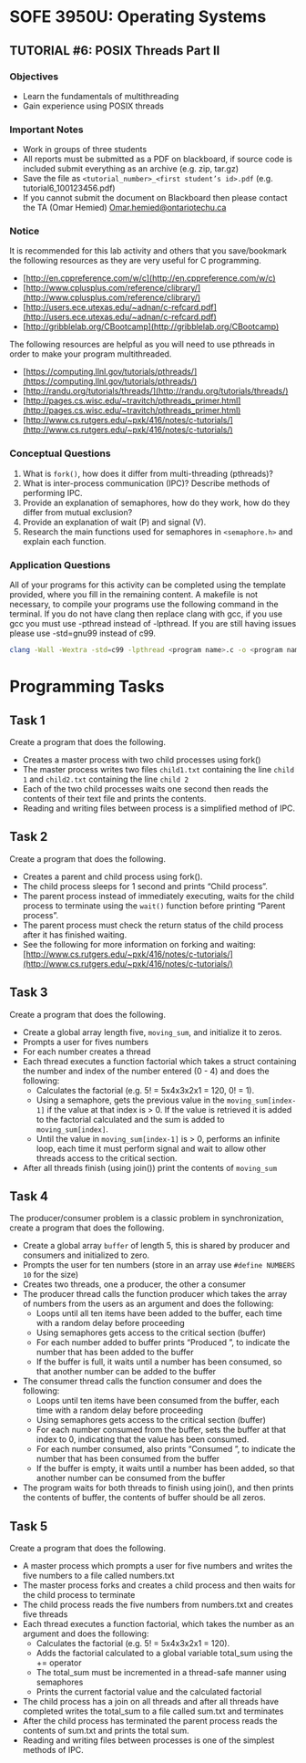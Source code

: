 # SOFE 3950U: Operating Systems

## TUTORIAL #6: POSIX Threads Part II

### Objectives
- Learn the fundamentals of multithreading
- Gain experience using POSIX threads

### Important Notes
- Work in groups of three students
- All reports must be submitted as a PDF on blackboard, if source code is included submit everything as an archive (e.g. zip, tar.gz)
- Save the file as `<tutorial_number>_<first student’s id>.pdf` (e.g. tutorial6_100123456.pdf)
- If you cannot submit the document on Blackboard then please contact the TA (Omar Hemied) [Omar.hemied@ontariotechu.ca](mailto:Omar.hemied@ontariotechu.ca)

### Notice
It is recommended for this lab activity and others that you save/bookmark the following resources as they are very useful for C programming.
- [http://en.cppreference.com/w/c](http://en.cppreference.com/w/c)
- [http://www.cplusplus.com/reference/clibrary/](http://www.cplusplus.com/reference/clibrary/)
- [http://users.ece.utexas.edu/~adnan/c-refcard.pdf](http://users.ece.utexas.edu/~adnan/c-refcard.pdf)
- [http://gribblelab.org/CBootcamp](http://gribblelab.org/CBootcamp)

The following resources are helpful as you will need to use pthreads in order to make your program multithreaded.
- [https://computing.llnl.gov/tutorials/pthreads/](https://computing.llnl.gov/tutorials/pthreads/)
- [http://randu.org/tutorials/threads/](http://randu.org/tutorials/threads/)
- [http://pages.cs.wisc.edu/~travitch/pthreads_primer.html](http://pages.cs.wisc.edu/~travitch/pthreads_primer.html)
- [http://www.cs.rutgers.edu/~pxk/416/notes/c-tutorials/](http://www.cs.rutgers.edu/~pxk/416/notes/c-tutorials/)

### Conceptual Questions
1. What is `fork()`, how does it differ from multi-threading (pthreads)?
2. What is inter-process communication (IPC)? Describe methods of performing IPC.
3. Provide an explanation of semaphores, how do they work, how do they differ from mutual exclusion?
4. Provide an explanation of wait (P) and signal (V).
5. Research the main functions used for semaphores in `<semaphore.h>` and explain each function.

### Application Questions

All of your programs for this activity can be completed using the template provided, where you fill in the remaining content. A makefile is not necessary, to compile your programs use the following command in the terminal. If you do not have clang then replace clang with gcc, if you use gcc you must use -pthread instead of -lpthread. If you are still having issues please use -std=gnu99 instead of c99.

```bash
clang -Wall -Wextra -std=c99 -lpthread <program name>.c -o <program name>
```

# Programming Tasks

## Task 1

Create a program that does the following.
- Creates a master process with two child processes using fork()
- The master process writes two files `child1.txt` containing the line `child 1` and `child2.txt` containing the line `child 2`
- Each of the two child processes waits one second then reads the contents of their text file and prints the contents.
- Reading and writing files between process is a simplified method of IPC.

## Task 2

Create a program that does the following.
- Creates a parent and child process using fork().
- The child process sleeps for 1 second and prints “Child process”.
- The parent process instead of immediately executing, waits for the child process to terminate using the `wait()` function before printing “Parent process”.
- The parent process must check the return status of the child process after it has finished waiting.
- See the following for more information on forking and waiting: [http://www.cs.rutgers.edu/~pxk/416/notes/c-tutorials/](http://www.cs.rutgers.edu/~pxk/416/notes/c-tutorials/)

## Task 3

Create a program that does the following.
- Create a global array length five, `moving_sum`, and initialize it to zeros.
- Prompts a user for fives numbers
- For each number creates a thread
- Each thread executes a function factorial which takes a struct containing the number and index of the number entered (0 - 4) and does the following:
  - Calculates the factorial (e.g. 5! = 5x4x3x2x1 = 120, 0! = 1).
  - Using a semaphore, gets the previous value in the `moving_sum[index-1]` if the value at that index is > 0. If the value is retrieved it is added to the factorial calculated and the sum is added to `moving_sum[index]`.
  - Until the value in `moving_sum[index-1]` is > 0, performs an infinite loop, each time it must perform signal and wait to allow other threads access to the critical section.
- After all threads finish (using join()) print the contents of `moving_sum`

## Task 4

The producer/consumer problem is a classic problem in synchronization, create a program that does the following.
- Create a global array `buffer` of length 5, this is shared by producer and consumers and initialized to zero.
- Prompts the user for ten numbers (store in an array use `#define NUMBERS 10` for the size)
- Creates two threads, one a producer, the other a consumer
- The producer thread calls the function producer which takes the array of numbers from the users as an argument and does the following:
  - Loops until all ten items have been added to the buffer, each time with a random delay before proceeding
  - Using semaphores gets access to the critical section (buffer)
  - For each number added to buffer prints “Produced <number>”, to indicate the number that has been added to the buffer
  - If the buffer is full, it waits until a number has been consumed, so that another number can be added to the buffer
- The consumer thread calls the function consumer and does the following:
  - Loops until ten items have been consumed from the buffer, each time with a random delay before proceeding
  - Using semaphores gets access to the critical section (buffer)
  - For each number consumed from the buffer, sets the buffer at that index to 0, indicating that the value has been consumed.
  - For each number consumed, also prints “Consumed <number>”, to indicate the number that has been consumed from the buffer
  - If the buffer is empty, it waits until a number has been added, so that another number can be consumed from the buffer
- The program waits for both threads to finish using join(), and then prints the contents of buffer, the contents of buffer should be all zeros.

## Task 5

Create a program that does the following.
- A master process which prompts a user for five numbers and writes the five numbers to a file called numbers.txt
- The master process forks and creates a child process and then waits for the child process to terminate
- The child process reads the five numbers from numbers.txt and creates five threads
- Each thread executes a function factorial, which takes the number as an argument and does the following:
  - Calculates the factorial (e.g. 5! = 5x4x3x2x1 = 120).
  - Adds the factorial calculated to a global variable total_sum using the += operator
  - The total_sum must be incremented in a thread-safe manner using semaphores
  - Prints the current factorial value and the calculated factorial
- The child process has a join on all threads and after all threads have completed writes the total_sum to a file called sum.txt and terminates
- After the child process has terminated the parent process reads the contents of sum.txt and prints the total sum.
- Reading and writing files between processes is one of the simplest methods of IPC.
